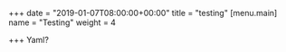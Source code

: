 +++
date = "2019-01-07T08:00:00+00:00"
title = "testing"
[menu.main]
name = "Testing"
weight = 4

+++
Yaml?